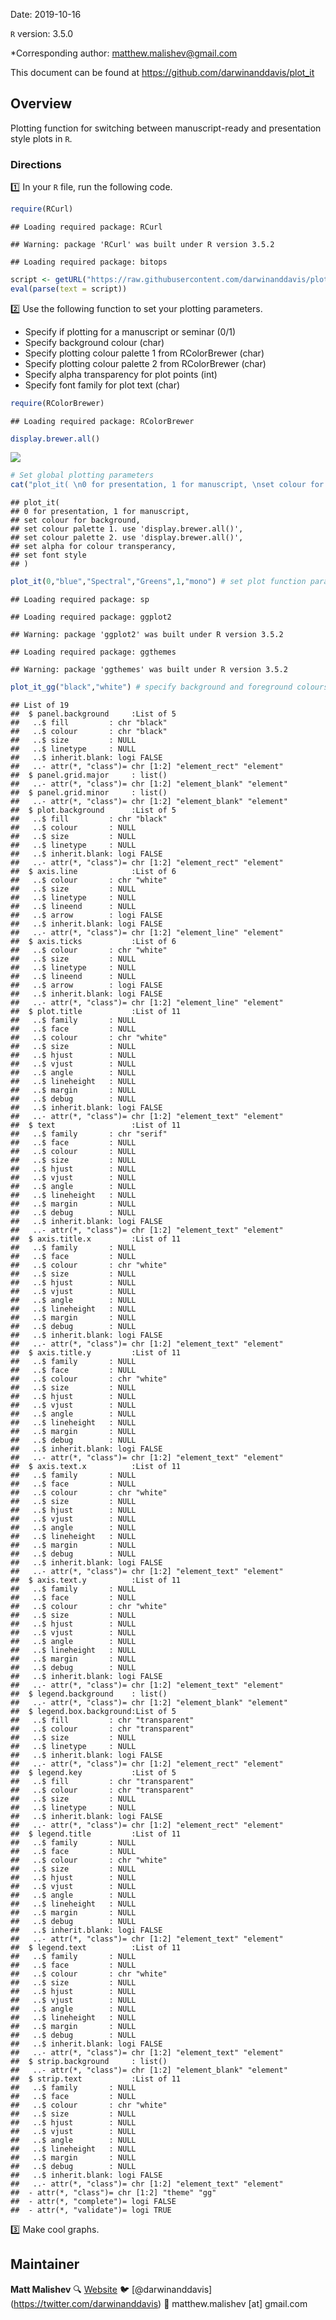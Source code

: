 <!-- This file is edited in README.Rmd -->
Date: 2019-10-16

`R` version: 3.5.0

\*Corresponding author: <matthew.malishev@gmail.com>

This document can be found at <https://github.com/darwinanddavis/plot_it>

Overview
--------

Plotting function for switching between manuscript-ready and presentation style plots in `R`.

### Directions

:one: In your `R` file, run the following code.

``` r
require(RCurl)
```

    ## Loading required package: RCurl

    ## Warning: package 'RCurl' was built under R version 3.5.2

    ## Loading required package: bitops

``` r
script <- getURL("https://raw.githubusercontent.com/darwinanddavis/plot_it/master/plot_it.R", ssl.verifypeer = FALSE)
eval(parse(text = script))
```

:two: Use the following function to set your plotting parameters.

-   Specify if plotting for a manuscript or seminar (0/1)
-   Specify background colour (char)
-   Specify plotting colour palette 1 from RColorBrewer (char)
-   Specify plotting colour palette 2 from RColorBrewer (char)
-   Specify alpha transparency for plot points (int)
-   Specify font family for plot text (char)

``` r
require(RColorBrewer)
```

    ## Loading required package: RColorBrewer

``` r
display.brewer.all()
```

![](README_files/figure-markdown_github/unnamed-chunk-2-1.png)

``` r
# Set global plotting parameters
cat("plot_it( \n0 for presentation, 1 for manuscript, \nset colour for background, \nset colour palette 1. use 'display.brewer.all()', \nset colour palette 2. use 'display.brewer.all()', \nset alpha for colour transperancy, \nset font style \n)")
```

    ## plot_it( 
    ## 0 for presentation, 1 for manuscript, 
    ## set colour for background, 
    ## set colour palette 1. use 'display.brewer.all()', 
    ## set colour palette 2. use 'display.brewer.all()', 
    ## set alpha for colour transperancy, 
    ## set font style 
    ## )

``` r
plot_it(0,"blue","Spectral","Greens",1,"mono") # set plot function params       
```

    ## Loading required package: sp

    ## Loading required package: ggplot2

    ## Warning: package 'ggplot2' was built under R version 3.5.2

    ## Loading required package: ggthemes

    ## Warning: package 'ggthemes' was built under R version 3.5.2

``` r
plot_it_gg("black","white") # specify background and foreground colours   
```

    ## List of 19
    ##  $ panel.background     :List of 5
    ##   ..$ fill         : chr "black"
    ##   ..$ colour       : chr "black"
    ##   ..$ size         : NULL
    ##   ..$ linetype     : NULL
    ##   ..$ inherit.blank: logi FALSE
    ##   ..- attr(*, "class")= chr [1:2] "element_rect" "element"
    ##  $ panel.grid.major     : list()
    ##   ..- attr(*, "class")= chr [1:2] "element_blank" "element"
    ##  $ panel.grid.minor     : list()
    ##   ..- attr(*, "class")= chr [1:2] "element_blank" "element"
    ##  $ plot.background      :List of 5
    ##   ..$ fill         : chr "black"
    ##   ..$ colour       : NULL
    ##   ..$ size         : NULL
    ##   ..$ linetype     : NULL
    ##   ..$ inherit.blank: logi FALSE
    ##   ..- attr(*, "class")= chr [1:2] "element_rect" "element"
    ##  $ axis.line            :List of 6
    ##   ..$ colour       : chr "white"
    ##   ..$ size         : NULL
    ##   ..$ linetype     : NULL
    ##   ..$ lineend      : NULL
    ##   ..$ arrow        : logi FALSE
    ##   ..$ inherit.blank: logi FALSE
    ##   ..- attr(*, "class")= chr [1:2] "element_line" "element"
    ##  $ axis.ticks           :List of 6
    ##   ..$ colour       : chr "white"
    ##   ..$ size         : NULL
    ##   ..$ linetype     : NULL
    ##   ..$ lineend      : NULL
    ##   ..$ arrow        : logi FALSE
    ##   ..$ inherit.blank: logi FALSE
    ##   ..- attr(*, "class")= chr [1:2] "element_line" "element"
    ##  $ plot.title           :List of 11
    ##   ..$ family       : NULL
    ##   ..$ face         : NULL
    ##   ..$ colour       : chr "white"
    ##   ..$ size         : NULL
    ##   ..$ hjust        : NULL
    ##   ..$ vjust        : NULL
    ##   ..$ angle        : NULL
    ##   ..$ lineheight   : NULL
    ##   ..$ margin       : NULL
    ##   ..$ debug        : NULL
    ##   ..$ inherit.blank: logi FALSE
    ##   ..- attr(*, "class")= chr [1:2] "element_text" "element"
    ##  $ text                 :List of 11
    ##   ..$ family       : chr "serif"
    ##   ..$ face         : NULL
    ##   ..$ colour       : NULL
    ##   ..$ size         : NULL
    ##   ..$ hjust        : NULL
    ##   ..$ vjust        : NULL
    ##   ..$ angle        : NULL
    ##   ..$ lineheight   : NULL
    ##   ..$ margin       : NULL
    ##   ..$ debug        : NULL
    ##   ..$ inherit.blank: logi FALSE
    ##   ..- attr(*, "class")= chr [1:2] "element_text" "element"
    ##  $ axis.title.x         :List of 11
    ##   ..$ family       : NULL
    ##   ..$ face         : NULL
    ##   ..$ colour       : chr "white"
    ##   ..$ size         : NULL
    ##   ..$ hjust        : NULL
    ##   ..$ vjust        : NULL
    ##   ..$ angle        : NULL
    ##   ..$ lineheight   : NULL
    ##   ..$ margin       : NULL
    ##   ..$ debug        : NULL
    ##   ..$ inherit.blank: logi FALSE
    ##   ..- attr(*, "class")= chr [1:2] "element_text" "element"
    ##  $ axis.title.y         :List of 11
    ##   ..$ family       : NULL
    ##   ..$ face         : NULL
    ##   ..$ colour       : chr "white"
    ##   ..$ size         : NULL
    ##   ..$ hjust        : NULL
    ##   ..$ vjust        : NULL
    ##   ..$ angle        : NULL
    ##   ..$ lineheight   : NULL
    ##   ..$ margin       : NULL
    ##   ..$ debug        : NULL
    ##   ..$ inherit.blank: logi FALSE
    ##   ..- attr(*, "class")= chr [1:2] "element_text" "element"
    ##  $ axis.text.x          :List of 11
    ##   ..$ family       : NULL
    ##   ..$ face         : NULL
    ##   ..$ colour       : chr "white"
    ##   ..$ size         : NULL
    ##   ..$ hjust        : NULL
    ##   ..$ vjust        : NULL
    ##   ..$ angle        : NULL
    ##   ..$ lineheight   : NULL
    ##   ..$ margin       : NULL
    ##   ..$ debug        : NULL
    ##   ..$ inherit.blank: logi FALSE
    ##   ..- attr(*, "class")= chr [1:2] "element_text" "element"
    ##  $ axis.text.y          :List of 11
    ##   ..$ family       : NULL
    ##   ..$ face         : NULL
    ##   ..$ colour       : chr "white"
    ##   ..$ size         : NULL
    ##   ..$ hjust        : NULL
    ##   ..$ vjust        : NULL
    ##   ..$ angle        : NULL
    ##   ..$ lineheight   : NULL
    ##   ..$ margin       : NULL
    ##   ..$ debug        : NULL
    ##   ..$ inherit.blank: logi FALSE
    ##   ..- attr(*, "class")= chr [1:2] "element_text" "element"
    ##  $ legend.background    : list()
    ##   ..- attr(*, "class")= chr [1:2] "element_blank" "element"
    ##  $ legend.box.background:List of 5
    ##   ..$ fill         : chr "transparent"
    ##   ..$ colour       : chr "transparent"
    ##   ..$ size         : NULL
    ##   ..$ linetype     : NULL
    ##   ..$ inherit.blank: logi FALSE
    ##   ..- attr(*, "class")= chr [1:2] "element_rect" "element"
    ##  $ legend.key           :List of 5
    ##   ..$ fill         : chr "transparent"
    ##   ..$ colour       : chr "transparent"
    ##   ..$ size         : NULL
    ##   ..$ linetype     : NULL
    ##   ..$ inherit.blank: logi FALSE
    ##   ..- attr(*, "class")= chr [1:2] "element_rect" "element"
    ##  $ legend.title         :List of 11
    ##   ..$ family       : NULL
    ##   ..$ face         : NULL
    ##   ..$ colour       : chr "white"
    ##   ..$ size         : NULL
    ##   ..$ hjust        : NULL
    ##   ..$ vjust        : NULL
    ##   ..$ angle        : NULL
    ##   ..$ lineheight   : NULL
    ##   ..$ margin       : NULL
    ##   ..$ debug        : NULL
    ##   ..$ inherit.blank: logi FALSE
    ##   ..- attr(*, "class")= chr [1:2] "element_text" "element"
    ##  $ legend.text          :List of 11
    ##   ..$ family       : NULL
    ##   ..$ face         : NULL
    ##   ..$ colour       : chr "white"
    ##   ..$ size         : NULL
    ##   ..$ hjust        : NULL
    ##   ..$ vjust        : NULL
    ##   ..$ angle        : NULL
    ##   ..$ lineheight   : NULL
    ##   ..$ margin       : NULL
    ##   ..$ debug        : NULL
    ##   ..$ inherit.blank: logi FALSE
    ##   ..- attr(*, "class")= chr [1:2] "element_text" "element"
    ##  $ strip.background     : list()
    ##   ..- attr(*, "class")= chr [1:2] "element_blank" "element"
    ##  $ strip.text           :List of 11
    ##   ..$ family       : NULL
    ##   ..$ face         : NULL
    ##   ..$ colour       : chr "white"
    ##   ..$ size         : NULL
    ##   ..$ hjust        : NULL
    ##   ..$ vjust        : NULL
    ##   ..$ angle        : NULL
    ##   ..$ lineheight   : NULL
    ##   ..$ margin       : NULL
    ##   ..$ debug        : NULL
    ##   ..$ inherit.blank: logi FALSE
    ##   ..- attr(*, "class")= chr [1:2] "element_text" "element"
    ##  - attr(*, "class")= chr [1:2] "theme" "gg"
    ##  - attr(*, "complete")= logi FALSE
    ##  - attr(*, "validate")= logi TRUE

:three: Make cool graphs.

Maintainer
----------

**Matt Malishev**
:mag: [Website](https://www.researchgate.net/profile/Matt_Malishev)
:bird: \[@darwinanddavis\](<https://twitter.com/darwinanddavis>)
:email: matthew.malishev \[at\] gmail.com
